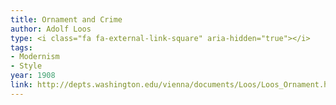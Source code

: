 ```yaml
---
title: Ornament and Crime
author: Adolf Loos
type: <i class="fa fa-external-link-square" aria-hidden="true"></i>
tags:
- Modernism
- Style
year: 1908
link: http://depts.washington.edu/vienna/documents/Loos/Loos_Ornament.htm
---
```

